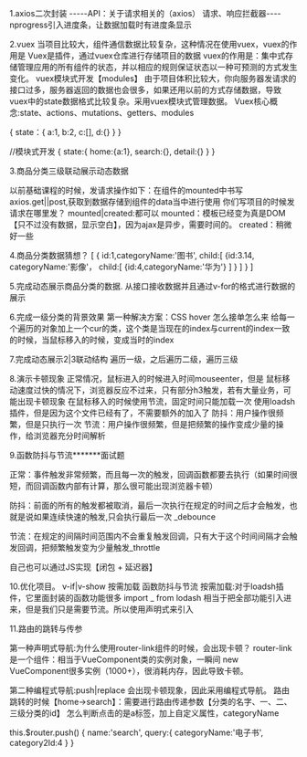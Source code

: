 1.axios二次封装
-----API：关于请求相关的（axios）
请求、响应拦截器----nprogress引入进度条，让数据加载时有进度条显示

2.vuex
当项目比较大，组件通信数据比较复杂，这种情况在使用vuex，vuex的作用是
Vuex是插件，通过vuex仓库进行存储项目的数据
vuex的作用是：集中式存储管理应用的所有组件的状态，并以相应的规则保证状态以一种可预测的方式发生变化。
vuex模块式开发【modules】
由于项目体积比较大，你向服务器发请求的接口过多，服务器返回的数据也会很多，如果还用以前的方式存储数据，导致vuex中的state数据格式比较复杂。采用vuex模块式管理数据。
Vuex核心概念:state、actions、mutations、getters、modules

{
    state：{
         a:1,
         b:2,
         c:[],
         d:{}
    }
}

//模块式开发
{
    state:{
        home:{a:1},
        search:{},
        detail:{}
    }
}


3.商品分类三级联动展示动态数据

以前基础课程的时候，发请求操作如下：在组件的mounted中书写axios.get||post,获取到数据存储到组件的data当中进行使用
你们写项目的时候发请求在哪里发？
mounted|created:都可以
mounted：模板已经变为真是DOM【只不过没有数据，显示空白】，因为ajax是异步，需要时间的。
created：稍微好一些




4.商品分类数据猜想？
[
    {
        id:1,categoryName:'图书',
        child:[
             {id:3.14,
              categoryName:'影像'，
              child:[
                   {id:4,categoryName:'华为'}
              ]
             }
        ]
    }
]


5.完成动态展示商品分类的数据.
从接口接收数据并且通过v-for的格式进行数据的展示



6.完成一级分类的背景效果
第一种解决方案：CSS  hover 怎么接单怎么来
给每一个遍历的对象加上一个cur的类，这个类是当现在的index与current的index一致的时候，当鼠标移入的时候，变成当时的index





7.完成动态展示2|3联动结构
遍历一级，之后遍历二级，遍历三级



8.演示卡顿现象
正常情况，鼠标进入的时候进入时间mouseenter，但是
鼠标移动速度过快的情况下，浏览器反应不过来，只有部分h3触发，若有大量业务，可能出现卡顿现象
在鼠标移入的时候使用节流，固定时间只能加载一次
使用loadsh插件，但是因为这个文件已经有了，不需要额外的加入了
防抖：用户操作很频繁，但是只执行一次
节流：用户操作很频繁，但是把频繁的操作变成少量的操作，给浏览器充分时间解析




9.函数防抖与节流*******面试题

正常：事件触发非常频繁，而且每一次的触发，回调函数都要去执行（如果时间很短，而回调函数内部有计算，那么很可能出现浏览器卡顿）

防抖：前面的所有的触发都被取消，最后一次执行在规定的时间之后才会触发，也就是说如果连续快速的触发,只会执行最后一次 _debounce

节流：在规定的间隔时间范围内不会重复触发回调，只有大于这个时间间隔才会触发回调，把频繁触发变为少量触发_throttle

自己也可以通过JS实现【闭包 + 延迟器】




10.优化项目。
v-if|v-show
按需加载
函数防抖与节流
按需加载:对于loadsh插件，它里面封装的函数功能很多
import _ from lodash 相当于把全部功能引入进来，但是我们只是需要节流。所以使用声明式来引入



11.路由的跳转与传参

第一种声明式导航:为什么使用router-link组件的时候，会出现卡顿？
router-link是一个组件：相当于VueComponent类的实例对象，一瞬间
new VueComponent很多实例（1000+），很消耗内存，因此导致卡顿。


第二种编程式导航:push|replace
会出现卡顿现象，因此采用编程式导航。
路由跳转的时候【home->search】：需要进行路由传递参数【分类的名字、一、二、三级分类的id】
怎么判断点击的是a标签，加上自定义属性，categoryName



this.$router.push()
{ 
 name:'search',
 query:{
    categoryName:'电子书',
    category2Id:4
 }
}









































